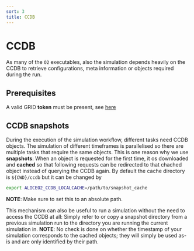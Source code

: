 ```yaml
---
sort: 3
title: CCDB
---
```


# CCDB

As many of the `O2` executables, also the simulation depends heavily on the CCDB to retrieve configurations, meta information or objects required during the run.

## Prerequisites

A valid GRID **token** must be present, see [here](../gettingstarted/README.md#alien-grid-token)

## CCDB snapshots

During the execution of the simulation workflow, different tasks need CCDB objects. The simulation of different timeframes is parallelised so there are multiple tasks that require the same objects. This is one reason why we use **snapshots**:
When an object is requested for the first time, it os downloaded and **cached** so that following requests can be redirected to that chached object instead of querying the CCDB again.
By default the cache directory is `${CWD}/ccdb` but it can be changed by
```bash
export ALICEO2_CCDB_LOCALCACHE=/path/to/snapshot_cache
```
**NOTE**: Make sure to set this to an absolute path.

This mechanism can also be useful to run a simulation without the need to access the CCDB at all: Simply refer to or copy a snapshot directory from a previous simulation run to the directory you are running the current simulation in.
**NOTE**: No check is done on whether the timestamp of your simulation corresponds to the cached objects; they will simply be used as-is and are only identified by their path.
